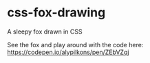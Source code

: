 # css-fox-drawing
A sleepy fox drawn in CSS

See the fox and play around with the code here: https://codepen.io/alypilkons/pen/ZEbVZqj
